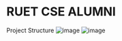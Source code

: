 # RUET CSE ALUMNI

Project Structure
![image](https://user-images.githubusercontent.com/54554725/205442989-22c90639-a5a8-427d-bbee-0f57da13236f.png)
![image](https://user-images.githubusercontent.com/54554725/205443019-e67a2476-6764-4d80-86bb-89055931867f.png)
